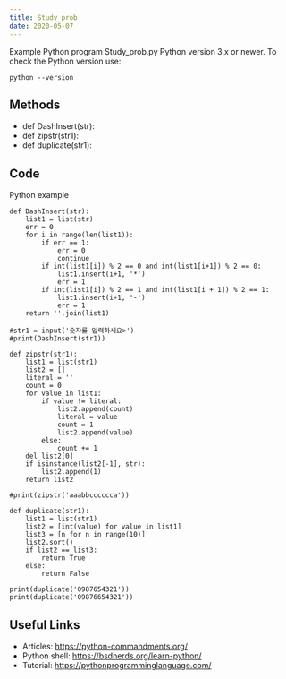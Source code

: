 ```yaml
---
title: Study_prob
date: 2020-05-07
---
```

Example Python program Study_prob.py
Python version 3.x or newer.
To check the Python version use:

    python --version


## Methods

* def DashInsert(str):
* def zipstr(str1):
* def duplicate(str1):

## Code

Python example

    def DashInsert(str):
        list1 = list(str)
        err = 0
        for i in range(len(list1)):
            if err == 1:
                err = 0
                continue
            if int(list1[i]) % 2 == 0 and int(list1[i+1]) % 2 == 0:
                list1.insert(i+1, '*')
                err = 1
            if int(list1[i]) % 2 == 1 and int(list1[i + 1]) % 2 == 1:
                list1.insert(i+1, '-')
                err = 1
        return ''.join(list1)
    
    #str1 = input('숫자를 입력하세요>')
    #print(DashInsert(str1))
    
    def zipstr(str1):
        list1 = list(str1)
        list2 = []
        literal = ''
        count = 0
        for value in list1:
            if value != literal:
                list2.append(count)
                literal = value
                count = 1
                list2.append(value)
            else:
                count += 1
        del list2[0]
        if isinstance(list2[-1], str):
            list2.append(1)
        return list2
    
    #print(zipstr('aaabbcccccca'))
    
    def duplicate(str1):
        list1 = list(str1)
        list2 = [int(value) for value in list1]
        list3 = [n for n in range(10)]
        list2.sort()
        if list2 == list3:
            return True
        else:
            return False
    
    print(duplicate('0987654321'))
    print(duplicate('09876654321'))
    
    
    
    

## Useful Links

- Articles: https://python-commandments.org/
- Python shell: https://bsdnerds.org/learn-python/
- Tutorial: https://pythonprogramminglanguage.com/
